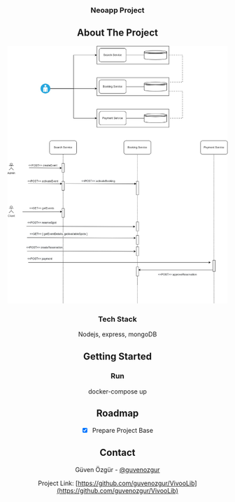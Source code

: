 <br />
<div align="center">
 
<h3 align="center">Neoapp Project</h3>



## About The Project

![](img/design.jpg)

### Tech Stack

Nodejs, express, mongoDB

## Getting Started

### Run
docker-compose up




## Roadmap
- [x] Prepare Project Base




## Contact

Güven Özgür - [@guvenozgur](https://www.linkedin.com/in/h%C3%BCseyin-g%C3%BCven-%C3%B6zg%C3%BCr-807b4769/)

Project Link: [https://github.com/guvenozgur/VivooLib](https://github.com/guvenozgur/VivooLib)




<!--
[Ref](https://ref.com)
-->




</div>

